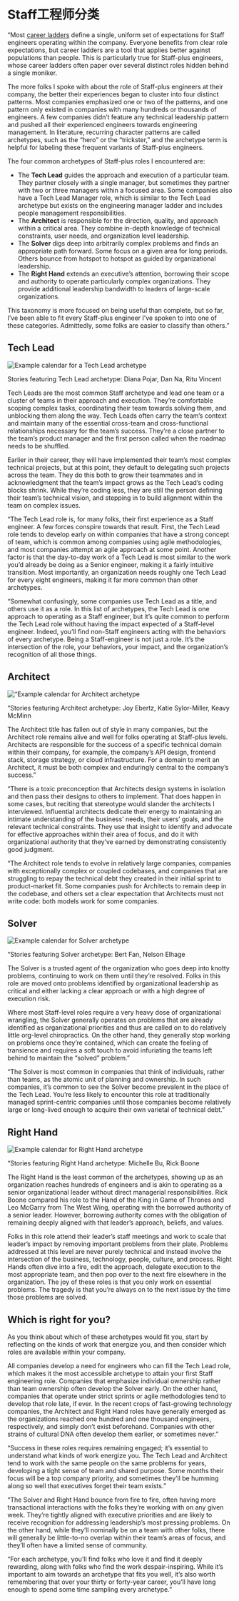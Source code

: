 # Staff工程师分类

“Most [career ladders](https://lethain.com/perf-management-system/) define a single, uniform set of expectations for Staff engineers operating within the company. Everyone benefits from clear role expectations, but career ladders are a tool that applies better against populations than people. This is particularly true for Staff-plus engineers, whose career ladders often paper over several distinct roles hidden behind a single moniker.

The more folks I spoke with about the role of Staff-plus engineers at their company, the better their experiences began to cluster into four distinct patterns. Most companies emphasized one or two of the patterns, and one pattern only existed in companies with many hundreds or thousands of engineers. A few companies didn’t feature any technical leadership pattern and pushed all their experienced engineers towards engineering management. In literature, recurring character patterns are called archetypes, such as the “hero” or the “trickster,” and the archetype term is helpful for labeling these frequent variants of Staff-plus engineers.

The four common archetypes of Staff-plus roles I encountered are:

* The **Tech Lead** guides the approach and execution of a particular team. They partner closely with a single manager, but sometimes they partner with two or three managers within a focused area. Some companies also have a Tech Lead Manager role, which is similar to the Tech Lead archetype but exists on the engineering manager ladder and includes people management responsibilities.
* The **Architect** is responsible for the direction, quality, and approach within a critical area. They combine in-depth knowledge of technical constraints, user needs, and organization level leadership. 
* The **Solver** digs deep into arbitrarily complex problems and finds an appropriate path forward. Some focus on a given area for long periods. Others bounce from hotspot to hotspot as guided by organizational leadership. 
* The **Right Hand** extends an executive’s attention, borrowing their scope and authority to operate particularly complex organizations. They provide additional leadership bandwidth to leaders of large-scale organizations. 

This taxonomy is more focused on being useful than complete, but so far, I’ve been able to fit every Staff-plus engineer I’ve spoken to into one of these categories. Admittedly, some folks are easier to classify than others.”

## Tech Lead

![Example calendar for a Tech Lead archetype](../.gitbook/assets/image%20%283%29.png)

Stories featuring Tech Lead archetype: Diana Pojar, Dan Na, Ritu Vincent

Tech Leads are the most common Staff archetype and lead one team or a cluster of teams in their approach and execution. They’re comfortable scoping complex tasks, coordinating their team towards solving them, and unblocking them along the way. Tech Leads often carry the team’s context and maintain many of the essential cross-team and cross-functional relationships necessary for the team’s success. They’re a close partner to the team’s product manager and the first person called when the roadmap needs to be shuffled.

Earlier in their career, they will have implemented their team’s most complex technical projects, but at this point, they default to delegating such projects across the team. They do this both to grow their teammates and in acknowledgment that the team’s impact grows as the Tech Lead’s coding blocks shrink. While they’re coding less, they are still the person defining their team’s technical vision, and stepping in to build alignment within the team on complex issues.

“The Tech Lead role is, for many folks, their first experience as a Staff engineer. A few forces conspire towards that result. First, the Tech Lead role tends to develop early on within companies that have a strong concept of team, which is common among companies using agile methodologies, and most companies attempt an agile approach at some point. Another factor is that the day-to-day work of a Tech Lead is most similar to the work you’d already be doing as a Senior engineer, making it a fairly intuitive transition. Most importantly, an organization needs roughly one Tech Lead for every eight engineers, making it far more common than other archetypes.

“Somewhat confusingly, some companies use Tech Lead as a title, and others use it as a role. In this list of archetypes, the Tech Lead is one approach to operating as a Staff engineer, but it’s quite common to perform the Tech Lead role without having the impact expected of a Staff-level engineer. Indeed, you’ll find non-Staff engineers acting with the behaviors of every archetype. Being a Staff-engineer is not just a role. It’s the intersection of the role, your behaviors, your impact, and the organization’s recognition of all those things.

## Architect

![&#x201C;Example calendar for Architect archetype](../.gitbook/assets/image%20%285%29.png)

“Stories featuring Architect archetype: Joy Ebertz, Katie Sylor-Miller, Keavy McMinn

The Architect title has fallen out of style in many companies, but the Architect role remains alive and well for folks operating at Staff-plus levels. Architects are responsible for the success of a specific technical domain within their company, for example, the company’s API design, frontend stack, storage strategy, or cloud infrastructure. For a domain to merit an Architect, it must be both complex and enduringly central to the company’s success.”

“There is a toxic preconception that Architects design systems in isolation and then pass their designs to others to implement. That does happen in some cases, but reciting that stereotype would slander the architects I interviewed. Influential architects dedicate their energy to maintaining an intimate understanding of the business’ needs, their users’ goals, and the relevant technical constraints. They use that insight to identify and advocate for effective approaches within their area of focus, and do it with organizational authority that they’ve earned by demonstrating consistently good judgment.

“The Architect role tends to evolve in relatively large companies, companies with exceptionally complex or coupled codebases, and companies that are struggling to repay the technical debt they created in their initial sprint to product-market fit. Some companies push for Architects to remain deep in the codebase, and others set a clear expectation that Architects must not write code: both models work for some companies.

## Solver

![Example calendar for Solver archetype](../.gitbook/assets/image%20%287%29.png)

“Stories featuring Solver archetype: Bert Fan, Nelson Elhage

The Solver is a trusted agent of the organization who goes deep into knotty problems, continuing to work on them until they’re resolved. Folks in this role are moved onto problems identified by organizational leadership as critical and either lacking a clear approach or with a high degree of execution risk.

Where most Staff-level roles require a very heavy dose of organizational wrangling, the Solver generally operates on problems that are already identified as organizational priorities and thus are called on to do relatively little org-level chiropractics. On the other hand, they generally stop working on problems once they’re contained, which can create the feeling of transience and requires a soft touch to avoid infuriating the teams left behind to maintain the “solved” problem.”

“The Solver is most common in companies that think of individuals, rather than teams, as the atomic unit of planning and ownership. In such companies, it’s common to see the Solver become prevalent in the place of the Tech Lead. You’re less likely to encounter this role at traditionally managed sprint-centric companies until those companies become relatively large or long-lived enough to acquire their own varietal of technical debt.”

## Right Hand

![Example calendar for Right Hand archetype](../.gitbook/assets/image%20%284%29.png)

“Stories featuring Right Hand archetype: Michelle Bu, Rick Boone

The Right Hand is the least common of the archetypes, showing up as an organization reaches hundreds of engineers and is akin to operating as a senior organizational leader without direct managerial responsibilities. Rick Boone compared his role to the Hand of the King in Game of Thrones and Leo McGarry from The West Wing, operating with the borrowed authority of a senior leader. However, borrowing authority comes with the obligation of remaining deeply aligned with that leader’s approach, beliefs, and values.

Folks in this role attend their leader’s staff meetings and work to scale that leader’s impact by removing important problems from their plate. Problems addressed at this level are never purely technical and instead involve the intersection of the business, technology, people, culture, and process. Right Hands often dive into a fire, edit the approach, delegate execution to the most appropriate team, and then pop over to the next fire elsewhere in the organization. The joy of these roles is that you only work on essential problems. The tragedy is that you’re always on to the next issue by the time those problems are solved.

## Which is right for you?

As you think about which of these archetypes would fit you, start by reflecting on the kinds of work that energize you, and then consider which roles are available within your company.

All companies develop a need for engineers who can fill the Tech Lead role, which makes it the most accessible archetype to attain your first Staff engineering role. Companies that emphasize individual ownership rather than team ownership often develop the Solver early. On the other hand, companies that operate under strict sprints or agile methodologies tend to develop that role late, if ever. In the recent crops of fast-growing technology companies, the Architect and Right Hand roles have generally emerged as the organizations reached one hundred and one thousand engineers, respectively, and simply don’t exist beforehand. Companies with other strains of cultural DNA often develop them earlier, or sometimes never.”

“Success in these roles requires remaining engaged; it’s essential to understand what kinds of work energize you. The Tech Lead and Architect tend to work with the same people on the same problems for years, developing a tight sense of team and shared purpose. Some months their focus will be a top company priority, and sometimes they’ll be humming along so well that executives forget their team exists.”

“The Solver and Right Hand bounce from fire to fire, often having more transactional interactions with the folks they’re working with on any given week. They’re tightly aligned with executive priorities and are likely to receive recognition for addressing leadership’s most pressing problems. On the other hand, while they’ll nominally be on a team with other folks, there will generally be little-to-no overlap within their team’s areas of focus, and they’ll often have a limited sense of community.

“For each archetype, you’ll find folks who love it and find it deeply rewarding, along with folks who find the work despair-inspiring. While it’s important to aim towards an archetype that fits you well, it’s also worth remembering that over your thirty or forty-year career, you’ll have long enough to spend some time sampling every archetype.”





